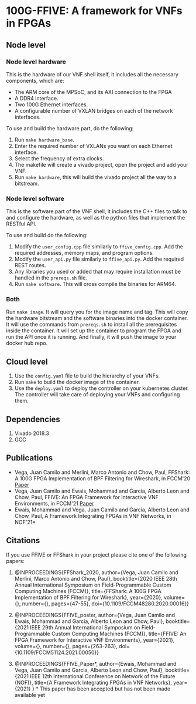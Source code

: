 # 100G-FFIVE: A framework for VNFs in FPGAs

## Node level
### Node level hardware
This is the hardware of our VNF shell itself, it includes all the necessary components, which are:
- The ARM core of the MPSoC, and its AXI connection to the FPGA
- A DDR4 interface.
- Two 100G Ethernet interfaces.
- A configurable number of VXLAN bridges on each of the network interfaces.

To use and build the hardware part, do the following:
1. Run `make hardware_base`.
2. Enter the required number of VXLANs you want on each Ethernet interface.
3. Select the frequency of extra clocks.
4. The makefile will create a vivado project, open the project and add your VNF.
5. Run `make hardware`, this will build the vivado project all the way to a bitstream.

### Node level software
This is the software part of the VNF shell, it includes the C++ files to talk to and configure the hardware, as well as the python files that implement the RESTful API.

To use and build do the following:
1. Modify the `user_config.cpp` file similarly to `ffive_config.cpp`. Add the required addresses, memory maps, and program options.
2. Modify the `user_api.py` file similarly to `ffive_api.py`. Add the required REST routes.
3. Any libraries you used or added that may require installation must be handled in the `prereqs.sh` file.
4. Run `make software`. This will cross compile the binaries for ARM64.

### Both
Run `make image`. It will query you for the image name and tag. This will copy the hardware bitstream and the software binaries into the docker container. It will use the commands from `prereqs.sh` to install all the prerequisites inside the container. It will set up the container to program the FPGA and run the API once it is running. And finally, it will push the image to your docker hub repo.

## Cloud level
1. Use the `config.yaml` file to build the hierarchy of your VNFs.
2. Run `make` to build the docker image of the container.
3. Use the `deploy.yaml` to deploy the controller on your kubernetes cluster. The controller will take care of deploying your VNFs and configuring them.

## Dependencies
1. Vivado 2018.3
2. GCC

## Publications

* Vega, Juan Camilo and Merlini, Marco Antonio and Chow, Paul, FFShark: A 100G FPGA Implementation of BPF Filtering for Wireshark, in FCCM'20 [Paper](https://ieeexplore.ieee.org/document/9114665)
* Vega, Juan Camilo and Ewais, Mohammad and Garcia, Alberto Leon and Chow, Paul, FFIVE: An FPGA Framework for Interactive VNF Environments, in FCCM'21 [Paper](https://ieeexplore.ieee.org/document/9444058)
* Ewais, Mohammad and Vega, Juan Camilo and Garcia, Alberto Leon and Chow, Paul, A Framework Integrating FPGAs in VNF Networks, in NOF'21*

## Citations

If you use FFIVE or FFShark in your project please cite one of the following papers:

1. @INPROCEEDINGS{FFShark_2020,
  author={Vega, Juan Camilo and Merlini, Marco Antonio and Chow, Paul},
  booktitle={2020 IEEE 28th Annual International Symposium on Field-Programmable Custom Computing Machines (FCCM)}, 
  title={FFShark: A 100G FPGA Implementation of BPF Filtering for Wireshark}, 
  year={2020},
  volume={},
  number={},
  pages={47-55},
  doi={10.1109/FCCM48280.2020.00016}}
  
2. @INPROCEEDINGS{FFIVE_poster,
  author={Vega, Juan Camilo and Ewais, Mohammad and Garcia, Alberto Leon and Chow, Paul},
  booktitle={2021 IEEE 29th Annual International Symposium on Field-Programmable Custom Computing Machines (FCCM)}, 
  title={FFIVE: An FPGA Framework for Interactive VNF Environments}, 
  year={2021},
  volume={},
  number={},
  pages={263-263},
  doi={10.1109/FCCM51124.2021.00050}}
  
3. @INPROCEEDINGS{FFIVE_Paper*,
  author={Ewais, Mohammad and Vega, Juan Camilo and Garcia, Alberto Leon and Chow, Paul},
  booktitle={2021 IEEE 12th International Conference on Network of the Future (NOF)}, 
  title={A Framework Integrating FPGAs in VNF Networks}, 
  year={2021}
  }
  \* This paper has been accepted but has not been made available yet
